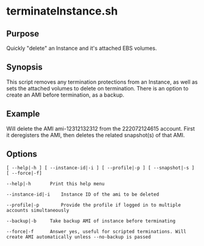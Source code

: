 # terminateInstance.sh

## Purpose

Quickly "delete" an Instance and it's attached EBS volumes.

## Synopsis

This script removes any termination protections from an Instance, as well as sets the attached volumes to delete on termination. There is an option to create an AMI before termination, as a backup.

## Example

Will delete the AMI ami-12312132312 from the 222072124615 account. First it deregisters the AMI, then deletes the related snapshot(s) of that AMI. 

## Options

	[ --help|-h ] [ --instance-id|-i ] [ --profile|-p ] [ --snapshot|-s ] [ --force|-f]

	--help|-h		Print this help menu

	--instance-id|-i	Instance ID of the ami to be deleted

	--profile|-p		Provide the profile if logged in to multiple accounts simultaneously

	--backup|-b		Take backup AMI of instance before terminating

	--force|-f		Answer yes, useful for scripted terminations. Will create AMI automatically unless --no-backup is passed
